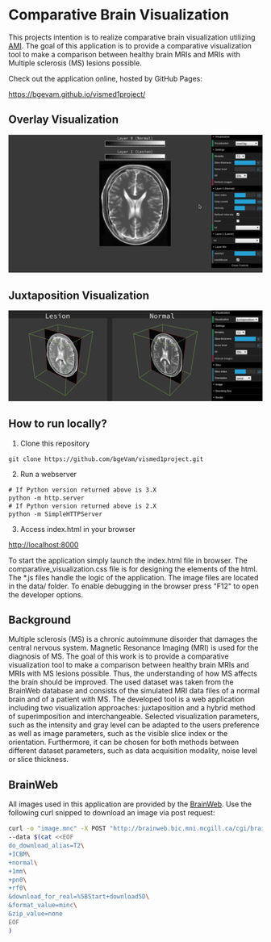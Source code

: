 # Comparative Brain Visualization

This projects intention is to realize comparative brain visualization utilizing [AMI](https://github.com/FNNDSC/ami). The goal of this application is to provide a comparative visualization tool to make a comparison between healthy brain MRIs and MRIs with Multiple sclerosis (MS) lesions possible.

Check out the application online, hosted by GitHub Pages:

https://bgevam.github.io/vismed1project/


## Overlay Visualization
![Alt Text](https://github.com/bgeVam/vismed1project/blob/master/overlay.gif)

## Juxtaposition Visualization
![Alt Text](https://github.com/bgeVam/vismed1project/blob/master/juxtaposition.gif)

## How to run locally?

1. Clone this repository
```
git clone https://github.com/bgeVam/vismed1project.git
```
2. Run a webserver
```
# If Python version returned above is 3.X
python -m http.server
# If Python version returned above is 2.X
python -m SimpleHTTPServer
```

3. Access index.html in your browser

[http://localhost:8000](http://localhost:8000)

To start the application simply launch the index.html file in browser. The comparative_visualization.css file is for designing the elements of the html. The *.js files handle the logic of the application. The image files are located in the data/ folder. To enable debugging in the browser press "F12" to open the developer options. 

## Background

 Multiple sclerosis (MS) is a chronic autoimmune disorder that damages the central nervous system. Magnetic Resonance Imaging (MRI) is used for the diagnosis of MS. The goal of this work is to provide a comparative visualization tool to make a comparison between healthy brain MRIs and MRIs with MS lesions possible. Thus, the understanding of how MS affects the brain should be improved. The used dataset was taken from the BrainWeb database and consists of the simulated MRI data files of a normal brain and of a patient with MS. The developed tool is a web application including two visualization approaches: juxtaposition and a hybrid method of superimposition and interchangeable. Selected visualization parameters, such as the intensity and gray level can be adapted to the users preference as well as image parameters, such as the visible slice index or the orientation. Furthermore, it can be chosen for both methods between different dataset parameters, such as data acquisition modality, noise level or slice thickness. 
 
## BrainWeb

All images used in this application are provided by the [BrainWeb](http://brainweb.bic.mni.mcgill.ca/). Use the following curl snipped to download an image via post request:

```sh
curl -o "image.mnc" -X POST "http://brainweb.bic.mni.mcgill.ca/cgi/brainweb1" \
--data $(cat <<EOF
do_download_alias=T2\
+ICBM\
+normal\
+1mm\
+pn0\
+rf0\
&download_for_real=%5BStart+download5D\
&format_value=minc\
&zip_value=none
EOF
)
```

